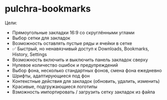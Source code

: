 # pulchra-bookmarks

Цели:
* Прямоугольные закладки 16:9 со скруглёнными углами
* Выбор сетки для закладок
* Возможность оставлять пустые ряды и ячейки в сетке
* ✅ Быстрый, но ненавязчивый доступ к Downloads, Bookmarks, History, Settings
* Возможность включить и выключить панель закладок сверху
* Нулевое количество ошибок и предупреждений
* Выбор фона, несколько стандартных фонов, смена фона ежедневно
* Шрифты, адаптирующиеся под фон
* Контекстные действия для закладок (обновить, удалить, изменить)
* Красивые, подгружающиеся логотипы
* Взможность импортировать / загрузить сетку закладок из файла
